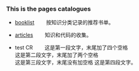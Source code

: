 <style type="text/css">
    { font-size: 12px }
</style>

### This is the pages catalogues

- [booklist](booklist/index.md) 
    　　按知识分类记录的推荐书单。

- [articles](articles/index.md)
    　　知识和代码的收集。

- test CR
    　　这是第一段文字，末尾加了四个空格    
        这是第二段文字，末尾加了两个空格  
        这是第三段文字，末尾没有加空格
        这是第四段文字。
